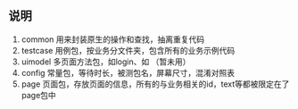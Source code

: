 ## 说明

1. common 用来封装原生的操作和查找，抽离重复代码
2. testcase 用例包，按业务分文件夹，包含所有的业务示例代码
3. uimodel 多页面方法包，如login、如 （暂未用）
4. config 常量包，等待时长，被测包名，屏幕尺寸，混淆对照表
5. page 页面包，存放页面的信息，所有的与业务相关的id，text等都被限定在了page包中